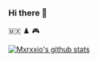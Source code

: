 ### Hi there 👋

<!--
**mxrxxio/mxrxxio** is a ✨ _special_ ✨ repository because its `README.md` (this file) appears on your GitHub profile.

Here are some ideas to get you started:

- 🔭 I’m currently working on ...
- 🌱 I’m currently learning ...
- 👯 I’m looking to collaborate on ...
- 🤔 I’m looking for help with ...
- 💬 Ask me about ...
- 📫 How to reach me: ...
- 😄 Pronouns: ...
- ⚡ Fun fact: ...
-->

:mexico: :chess_pawn: :video_game:

[![Mxrxxio's github stats](https://github-readme-stats.vercel.app/api?username=mxrxxio1&count_private=true&show_icons=true&theme=radical&hide_rank=false)](https://github.com/anuraghazra/github-readme-stats)
